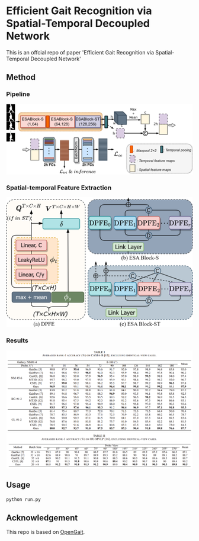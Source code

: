 # Efficient Gait Recognition via Spatial-Temporal Decoupled Network

This is an offcial repo of paper 'Efficient Gait Recognition via Spatial-Temporal Decoupled Network'

## Method
### Pipeline
![pipeline](pic/pipe.png)
### Spatial-temporal Feature Extraction
![DPFE and ESA](pic/DPFE_ESA.png)
### Results
![CAISA-B](pic/casia-b.png)
![OU-MVLP](pic/ou.png)

## Usage
```python
python run.py
```
## Acknowledgement
This repo is based on [OpenGait](https://github.com/ShiqiYu/OpenGait).


